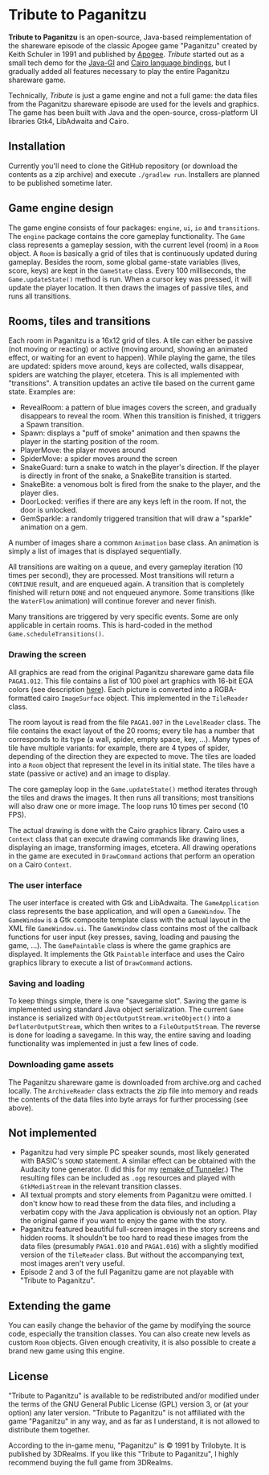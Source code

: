 # Tribute to Paganitzu

**Tribute to Paganitzu** is an open-source, Java-based reimplementation of the shareware episode of the classic Apogee game "Paganitzu" created by Keith Schuler in 1991 and published by [Apogee](https://legacy.3drealms.com/paganitzu/). *Tribute* started out as a small tech demo for the [Java-GI](https://jwharm.github.io/java-gi) and [Cairo language bindings](https://github.com/jwharm/cairo-java-bindings), but I gradually added all features necessary to play the entire Paganitzu shareware game.

Technically, *Tribute* is just a game engine and not a full game: the data files from the Paganitzu shareware episode are used for the levels and graphics. The game has been built with Java and the open-source, cross-platform UI libraries Gtk4, LibAdwaita and Cairo.

## Installation

Currently you'll need to clone the GitHub repository (or download the contents as a zip archive) and execute `./gradlew run`. Installers are planned to be published sometime later.

## Game engine design

The game engine consists of four packages: `engine`, `ui`, `io` and `transitions`. The `engine` package contains the core gameplay functionality. The `Game` class represents a gameplay session, with the current level (room) in a `Room` object. A `Room` is basically a grid of tiles that is continuously updated during gameplay. Besides the room, some global game-state variables (lives, score, keys) are kept in the `GameState` class. Every 100 milliseconds, the `Game.updateState()` method is run. When a cursor key was pressed, it will update the player location. It then draws the images of passive tiles, and runs all transitions.

## Rooms, tiles and transitions

Each room in Paganitzu is a 16x12 grid of tiles. A tile can either be passive (not moving or reacting) or active (moving around, showing an animated effect, or waiting for an event to happen). While playing the game, the tiles are updated: spiders move around, keys are collected, walls disappear, spiders are watching the player, etcetera. This is all implemented with "transitions". A transition updates an active tile based on the current game state. Examples are:

* RevealRoom: a pattern of blue images covers the screen, and gradually disappears to reveal the room. When this transition is finished, it triggers a Spawn transition.
* Spawn: displays a "puff of smoke" animation and then spawns the player in the starting position of the room.
* PlayerMove: the player moves around
* SpiderMove: a spider moves around the screen
* SnakeGuard: turn a snake to watch in the player's direction. If the player is directly in front of the snake, a SnakeBite transition is started.
* SnakeBite: a venomous bolt is fired from the snake to the player, and the player dies.
* DoorLocked: verifies if there are any keys left in the room. If not, the door is unlocked.
* GemSparkle: a randomly triggered transition that will draw a "sparkle" animation on a gem.

A number of images share a common `Animation` base class. An animation is simply a list of images that is displayed sequentially.

All transitions are waiting on a queue, and every gameplay iteration (10 times per second), they are processed. Most transitions will return a `CONTINUE` result, and are enqueued again. A transition that is completely finished will return `DONE` and not enqueued anymore. Some transitions (like the `WaterFlow` animation) will continue forever and never finish.

Many transitions are triggered by very specific events. Some are only applicable in certain rooms. This is hard-coded in the method `Game.scheduleTransitions()`.

### Drawing the screen

All graphics are read from the original Paganitzu shareware game data file `PAGA1.012`. This file contains a list of 100 pixel art graphics with 16-bit EGA colors (see description [here](https://moddingwiki.shikadi.net/wiki/Paganitzu_Graphics_Format)). Each picture is converted into a RGBA-formatted cairo `ImageSurface` object. This implemented in the `TileReader` class.

The room layout is read from the file `PAGA1.007` in the `LevelReader` class. The file contains the exact layout of the 20 rooms; every tile has a number that corresponds to its type (a wall, spider, empty space, key, ...). Many types of tile have multiple variants: for example, there are 4 types of spider, depending of the direction they are expected to move. The tiles are loaded into a `Room` object that represent the level in its initial state. The tiles have a state (passive or active) and an image to display.

The core gameplay loop in the `Game.updateState()` method iterates through the tiles and draws the images. It then runs all transitions; most transitions will also draw one or more image. The loop runs 10 times per second (10 FPS).

The actual drawing is done with the Cairo graphics library. Cairo uses a `Context` class that can execute drawing commands like drawing lines, displaying an image, transforming images, etcetera.  All drawing operations in the game are executed in `DrawCommand` actions that perform an operation on a Cairo `Context`.

### The user interface

The user interface is created with Gtk and LibAdwaita. The `GameApplication` class represents the base application, and will open a `GameWindow`. The `GameWindow` is a Gtk composite template class with the actual layout in the XML file `GameWindow.ui`. The `GameWindow` class contains most of the callback functions for user input (key presses, saving, loading and pausing the game, ...). The `GamePaintable` class is where the game graphics are displayed. It implements the Gtk `Paintable` interface and uses the Cairo graphics library to execute a list of `DrawCommand` actions.

### Saving and loading

To keep things simple, there is one "savegame slot". Saving the game is implemented using standard Java object serialization. The current `Game` instance is serialized with `ObjectOutputStream.writeObject()` into a `DeflaterOutputStream`, which then writes to a `FileOutputStream`. The reverse is done for loading a savegame. In this way, the entire saving and loading functionality was implemented in just a few lines of code.

### Downloading game assets

The Paganitzu shareware game is downloaded from archive.org and cached locally. The `ArchiveReader` class extracts the zip file into memory and reads the contents of the data files into byte arrays for further processing (see above).

## Not implemented

* Paganitzu had very simple PC speaker sounds, most likely generated with BASIC's `SOUND` statement. A similar effect can be obtained with the Audacity tone generator. (I did this for my [remake of Tunneler](https://github.com/jwharm/tunneler).) The resulting files can be included as `.ogg` resources and played with `GtkMediaStream` in the relevant transition classes.
* All textual prompts and story elements from Paganitzu were omitted. I don't know how to read these from the data files, and including a verbatim copy with the Java application is obviously not an option. Play the original game if you want to enjoy the game with the story.
* Paganitzu featured beautiful full-screen images in the story screens and hidden rooms. It shouldn't be too hard to read these images from the data files (presumably `PAGA1.010` and `PAGA1.016`) with a slightly modified version of the `TileReader` class. But without the accompanying text, most images aren't very useful.
* Episode 2 and 3 of the full Paganitzu game are not playable with "Tribute to Paganitzu".

## Extending the game

You can easily change the behavior of the game by modifying the source code, especially the transition classes. You can also create new levels as custom `Room` objects. Given enough creativity, it is also possible to create a brand new game using this engine.

## License

"Tribute to Paganitzu" is available to be redistributed and/or modified under the terms of the GNU General Public License (GPL) version 3, or (at your option) any later version. "Tribute to Paganitzu" is not affiliated with the game "Paganitzu" in any way, and as far as I understand, it is not allowed to distribute them together.

According to the in-game menu, "Paganitzu" is © 1991 by Trilobyte. It is published by 3DRealms. If you like this "Tribute to Paganitzu", I highly recommend buying the full game from 3DRealms.

